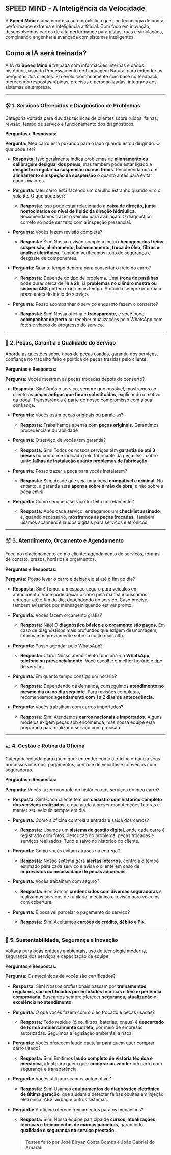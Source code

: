 ## SPEED MIND - A Inteligência da Velocidade

A **Speed Mind** é uma empresa automobilística que une tecnologia de ponta, performance extrema e inteligência artificial. Com foco em inovação, desenvolvemos carros de alta performance para pistas, ruas e simulações, combinando engenharia avançada com sistemas inteligentes.

## Como a IA será treinada?

A IA da **Speed Mind** é treinada com informações internas e dados históricos, usando Processamento de Linguagem Natural para entender as perguntas dos clientes. Ela evolui continuamente com base no feedback, oferecendo respostas rápidas, precisas e personalizadas, integrada aos sistemas da empresa.

---
### 🛠️ 1. Serviços Oferecidos e Diagnóstico de Problemas

Categoria voltada para dúvidas técnicas de clientes sobre ruídos, falhas, revisão, tempo de serviço e funcionamento dos diagnósticos.

**Perguntas e Respostas:**

**Pergunta:** Meu carro está puxando para o lado quando estou dirigindo. O que pode ser?

-   **Resposta:** Isso geralmente indica problemas de **alinhamento ou calibragem desigual dos pneus**, mas também pode estar ligado a **desgaste irregular na suspensão ou nos freios**. Recomendamos um **alinhamento e inspeção da suspensão** o quanto antes para evitar danos maiores.


-   **Pergunta:** Meu carro está fazendo um barulho estranho quando viro o volante. O que pode ser?
    
    -   **Resposta:** Isso pode estar relacionado à **caixa de direção, junta homocinética ou nível de fluido da direção hidráulica**. Recomendamos trazer o veículo para avaliação. O diagnóstico correto só pode ser feito com a inspeção presencial.
        
-   **Pergunta:** Vocês fazem revisão completa?
    
    -   **Resposta:** Sim! Nossa revisão completa inclui **checagem dos freios, suspensão, alinhamento, balanceamento, troca de óleo, filtros e análise eletrônica**. Também verificamos itens de segurança e desgaste de componentes.
        
-   **Pergunta:** Quanto tempo demora para consertar o freio do carro?
    
    -   **Resposta:** Depende do tipo de problema. Uma **troca de pastilhas** pode durar cerca de **1h a 2h**, já **problemas no cilindro mestre ou sistema ABS** podem exigir mais tempo. A oficina sempre informa o prazo antes do início do serviço.
        
-   **Pergunta:** Posso acompanhar o serviço enquanto fazem o conserto?
    
    -   **Resposta:** Sim! Nossa oficina é **transparente**, e você pode **acompanhar de perto** ou receber atualizações pelo WhatsApp com fotos e vídeos do progresso do serviço.
--- 
### 🔧 2. Peças, Garantia e Qualidade do Serviço

Aborda as questões sobre tipos de peças usadas, garantia dos serviços, confiança no trabalho feito e política de peças trazidas pelo cliente.

**Perguntas e Respostas:**

**Pergunta:** Vocês mostram as peças trocadas depois do conserto?

-   **Resposta:** Sim! Após o serviço, sempre que possível, mostramos ao cliente as **peças antigas que foram substituídas**, explicando o motivo da troca. Transparência é parte do nosso compromisso com a sua confiança.

-   **Pergunta:** Vocês usam peças originais ou paralelas?
    
    -   **Resposta:** Trabalhamos apenas com **peças originais**. Garantimos procedência e durabilidade
        
-   **Pergunta:** O serviço de vocês tem garantia?
    
    -   **Resposta:** Sim! Todos os nossos serviços têm **garantia de até 3 meses** ou conforme indicado pelo fabricante da peça. Isso cobre tanto **falhas de instalação quanto problemas de fabricação.**
        
-   **Pergunta:** Posso trazer a peça para vocês instalarem?
    
    -   **Resposta:** Sim, desde que seja uma peça **compatível e original**. No entanto, a garantia será **apenas sobre a mão de obra**, e não sobre a peça em si.
        
-   **Pergunta:** Como sei que o serviço foi feito corretamente?
    
    -   **Resposta:** Após cada serviço, entregamos um **checklist assinado**, e, quando necessário, **mostramos as peças trocadas**. Também usamos scanners e laudos digitais para serviços eletrônicos.
        

----------

### 📦 3. Atendimento, Orçamento e Agendamento

Foca no relacionamento com o cliente: agendamento de serviços, formas de contato, prazos, horários e orçamentos.

**Perguntas e Respostas:**

**Pergunta:** Posso levar o carro e deixar ele aí até o fim do dia?

-   **Resposta:** Sim! Temos um espaço seguro para veículos em atendimento. Você pode deixar o carro pela manhã e buscamos entregar até o fim do dia, dependendo do serviço. Caso precise, também avisamos por mensagem quando estiver pronto.

-   **Pergunta:** Vocês fazem orçamento grátis?
    
    -   **Resposta:** Não! O **diagnóstico básico e o orçamento são pagos**. Em caso de diagnósticos mais profundos que exigem desmontagem, informamos previamente sobre o custo mais alto.
        
-   **Pergunta:** Posso agendar pelo WhatsApp?
    
    -   **Resposta:** Claro! Nosso atendimento funciona via **WhatsApp, telefone ou presencialmente**. Você escolhe o melhor horário e tipo de serviço.
        
-   **Pergunta:** Em quanto tempo consigo um horário?
    
    -   **Resposta:** Dependendo da demanda, conseguimos **atendimento no mesmo dia ou no dia seguinte**. Para revisões completas, recomendamos **agendamento com 1 a 2 dias de antecedência.**
        
-   **Pergunta:** Vocês trabalham com carros importados?
    
    -   **Resposta:** Sim! Atendemos **carros nacionais e importados**. Alguns modelos exigem peças sob encomenda, mas nossa equipe está preparada para realizar o serviço com precisão.
        

----------

### 📈 4. Gestão e Rotina da Oficina

Categoria voltada para quem quer entender como a oficina organiza seus processos internos, pagamentos, controle de veículos e convênios com seguradoras.

**Perguntas e Respostas:**

**Pergunta:** Vocês fazem controle do histórico dos serviços do meu carro?

-   **Resposta:** Sim! Cada cliente tem um **cadastro com histórico completo dos serviços realizados**, o que ajuda a prever manutenções futuras e manter seu veículo sempre em dia.

-   **Pergunta:** Como a oficina controla a entrada e saída dos carros?
    
    -   **Resposta:** Usamos um **sistema de gestão digital**, onde cada carro é registrado com fotos, descrição do problema, peças trocadas e serviços realizados. Tudo é salvo no histórico do cliente.
        
-   **Pergunta:** Como vocês evitam atrasos na entrega?
    
    -   **Resposta:** Nosso sistema gera **alertas internos**, controla o tempo estimado para cada serviço e avisa o cliente em caso de **imprevistos ou necessidade de peças adicionais**.
        
-   **Pergunta:** Vocês trabalham com seguro?
    
    -   **Resposta:** Sim! Somos **credenciados com diversas seguradoras** e realizamos serviços de funilaria, mecânica e revisão para veículos com cobertura.
        
-   **Pergunta:** É possível parcelar o pagamento do serviço?
    
    -   **Resposta:** Sim! Aceitamos **cartões de crédito, débito e Pix**. 
        

----------

### 🌱 5. Sustentabilidade, Segurança e Inovação

Voltada para boas práticas ambientais, uso de tecnologia moderna, segurança dos serviços e capacitação da equipe.

**Perguntas e Respostas:**

**Pergunta:** Os mecânicos de vocês são certificados?

-   **Resposta:** Sim! Nossos profissionais passam por **treinamentos regulares, são certificados por entidades técnicas e têm experiência comprovada**. Buscamos sempre oferecer **segurança, atualização e excelência no atendimento.**

-   **Pergunta:** O que vocês fazem com o óleo trocado e peças usadas?
    
    -   **Resposta:** Todo resíduo (óleo, filtros, baterias, pneus) é **descartado de forma ambientalmente correta**, por meio de empresas autorizadas. Seguimos a legislação ambiental à risca.
        
-   **Pergunta:** Vocês oferecem laudo cautelar para quem quer comprar carro usado?
    
    -   **Resposta:** Sim! Emitimos **laudo completo de vistoria técnica e mecânica**, ideal para quem quer **comprar ou vender** um carro com segurança e transparência.
        
-   **Pergunta:** Vocês utilizam scanner automotivo?
    
    -   **Resposta:** Sim! Usamos **equipamentos de diagnóstico eletrônico de última geração**, que ajudam a detectar falhas ocultas em injeção eletrônica, ABS, airbag e outros sistemas.
        
-   **Pergunta:** A oficina oferece treinamentos para os mecânicos?
    
    -   **Resposta:** Sim! Nossa equipe participa de **cursos, atualizações técnicas e treinamentos de marcas parceiras**, garantindo **qualidade e segurança no serviço prestado.**
 
      > #### Testes feito por José Elryan Costa Gomes e João Gabriel do Amaral.
